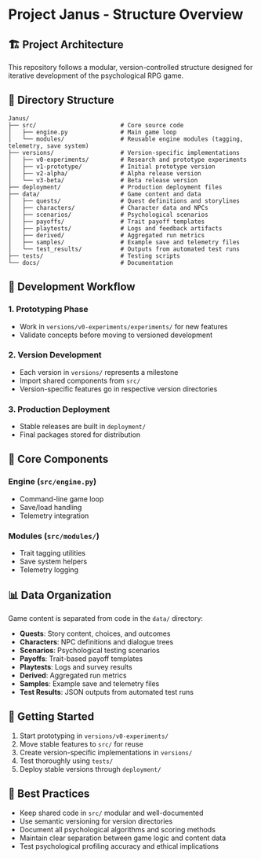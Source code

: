 # Project Janus - Structure Overview

## 🏗️ Project Architecture

This repository follows a modular, version-controlled structure designed for iterative development of the psychological RPG game.

## 📁 Directory Structure

```
Janus/
├── src/                        # Core source code
│   ├── engine.py               # Main game loop
│   └── modules/                # Reusable engine modules (tagging, telemetry, save system)
├── versions/                   # Version-specific implementations
│   ├── v0-experiments/         # Research and prototype experiments
│   ├── v1-prototype/           # Initial prototype version
│   ├── v2-alpha/               # Alpha release version
│   └── v3-beta/                # Beta release version
├── deployment/                 # Production deployment files
├── data/                       # Game content and data
│   ├── quests/                 # Quest definitions and storylines
│   ├── characters/             # Character data and NPCs
│   ├── scenarios/              # Psychological scenarios
│   ├── payoffs/                # Trait payoff templates
│   ├── playtests/              # Logs and feedback artifacts
│   ├── derived/                # Aggregated run metrics
│   ├── samples/                # Example save and telemetry files
│   └── test_results/           # Outputs from automated test runs
├── tests/                      # Testing scripts
└── docs/                       # Documentation
```

## 🔄 Development Workflow

### 1. Prototyping Phase
- Work in `versions/v0-experiments/experiments/` for new features
- Validate concepts before moving to versioned development

### 2. Version Development
- Each version in `versions/` represents a milestone
- Import shared components from `src/`
- Version-specific features go in respective version directories

### 3. Production Deployment
- Stable releases are built in `deployment/`
- Final packages stored for distribution

## 🧠 Core Components

### Engine (`src/engine.py`)
- Command-line game loop
- Save/load handling
- Telemetry integration

### Modules (`src/modules/`)
- Trait tagging utilities
- Save system helpers
- Telemetry logging

## 📊 Data Organization

Game content is separated from code in the `data/` directory:
- **Quests**: Story content, choices, and outcomes
- **Characters**: NPC definitions and dialogue trees
- **Scenarios**: Psychological testing scenarios
- **Payoffs**: Trait-based payoff templates
- **Playtests**: Logs and survey results
- **Derived**: Aggregated run metrics
- **Samples**: Example save and telemetry files
- **Test Results**: JSON outputs from automated test runs

## 🚀 Getting Started

1. Start prototyping in `versions/v0-experiments/`
2. Move stable features to `src/` for reuse
3. Create version-specific implementations in `versions/`
4. Test thoroughly using `tests/`
5. Deploy stable versions through `deployment/`

## 🔧 Best Practices

- Keep shared code in `src/` modular and well-documented
- Use semantic versioning for version directories
- Document all psychological algorithms and scoring methods
- Maintain clear separation between game logic and content data
- Test psychological profiling accuracy and ethical implications
